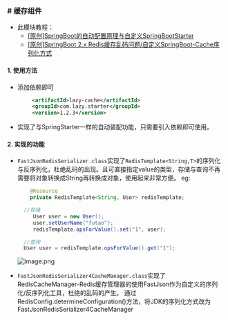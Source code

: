 ### # 缓存组件
* 此模块教程：
    * [[原创]SpringBoot的自动配置原理与自定义SpringBootStarter](https://www.jianshu.com/p/d8c0dab9b56e)
    * [[原创]SpringBoot 2.x Redis缓存乱码问题/自定义SpringBoot-Cache序列化方式](https://www.jianshu.com/p/9b20a958a34b)
#### 1. 使用方法
* 添加依赖即可
```xml
        <artifactId>lazy-cache</artifactId>
        <groupId>com.lazy.starter</groupId>
        <version>1.2.3</version>
```
* 实现了与SpringStarter一样的自动装配功能，只需要引入依赖即可使用。

#### 2. 实现的功能
* `FastJsonRedisSerializer.class`实现了`RedisTemplate<String,T>`的序列化与反序列化，杜绝乱码的出现。且可直接指定value的类型，存储与查询不再需要将对象转换成String再转换成对象，使用起来非常方便。
    eg:
    ```java
        @Resource
        private RedisTemplate<String, User> redisTemplate;
  
      //存储
         User user = new User();
         user.setUserName("futao");
         redisTemplate.opsForValue().set("1", user);
  
      //查询
      User user = redisTemplate.opsForValue().get("1");
    ```
  ![image.png](https://upload-images.jianshu.io/upload_images/1846623-13bf1cd9bd443343.png?imageMogr2/auto-orient/strip%7CimageView2/2/w/1240)

  
* `FastJsonRedisSerializer4CacheManager.class`实现了RedisCacheManager-Redis缓存管理器的使用FastJson作为自定义的序列化/反序列化工具，杜绝的乱码的产生。
    通过RedisConfig.determineConfiguration()方法，将JDK的序列化方式改为FastJsonRedisSerializer4CacheManager